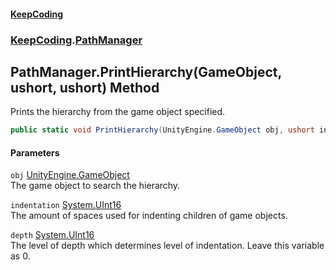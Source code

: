 #### [KeepCoding](index.md 'index')
### [KeepCoding](KeepCoding.md 'KeepCoding').[PathManager](KeepCoding_PathManager.md 'KeepCoding.PathManager')
## PathManager.PrintHierarchy(GameObject, ushort, ushort) Method
Prints the hierarchy from the game object specified.  
```csharp
public static void PrintHierarchy(UnityEngine.GameObject obj, ushort indentation=4, ushort depth=0);
```
#### Parameters
<a name='KeepCoding_PathManager_PrintHierarchy(UnityEngine_GameObject_ushort_ushort)_obj'></a>
`obj` [UnityEngine.GameObject](https://docs.microsoft.com/en-us/dotnet/api/UnityEngine.GameObject 'UnityEngine.GameObject')  
The game object to search the hierarchy.
  
<a name='KeepCoding_PathManager_PrintHierarchy(UnityEngine_GameObject_ushort_ushort)_indentation'></a>
`indentation` [System.UInt16](https://docs.microsoft.com/en-us/dotnet/api/System.UInt16 'System.UInt16')  
The amount of spaces used for indenting children of game objects.
  
<a name='KeepCoding_PathManager_PrintHierarchy(UnityEngine_GameObject_ushort_ushort)_depth'></a>
`depth` [System.UInt16](https://docs.microsoft.com/en-us/dotnet/api/System.UInt16 'System.UInt16')  
The level of depth which determines level of indentation. Leave this variable as 0.
  
